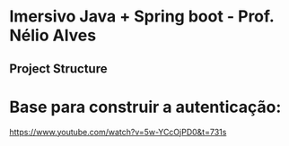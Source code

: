 # Imersivo Java + Spring boot - Prof. Nélio Alves



## Project Structure


# Base para construir a autenticação:
https://www.youtube.com/watch?v=5w-YCcOjPD0&t=731s